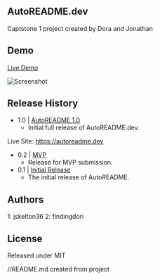 ## AutoREADME.dev
Captstone 1 project created by Dora and Jonathan

## Demo
[Live Demo](https://autoreadme.dev "https://autoreadme.dev")

![Screenshot](https://image.thum.io/get/https://autoreadme.dev)

## Release History
* 1.0 | [AutoREADME 1.0](https://api.github.com/repos/jskelton36/autoreadme/releases/17721333)
    * Initial full release of AutoREADME.dev.

Live Site: https://autoreadme.dev
* 0.2 | [MVP](https://api.github.com/repos/jskelton36/autoreadme/releases/17694857)
    * Release for MVP submission.
* 0.1 | [Initial Release](https://api.github.com/repos/jskelton36/autoreadme/releases/17612733)
    * The initial release of AutoREADME.

## Authors
1: jskelton36
2: findingdori 

## License
Released under MIT

//README.md created from project
